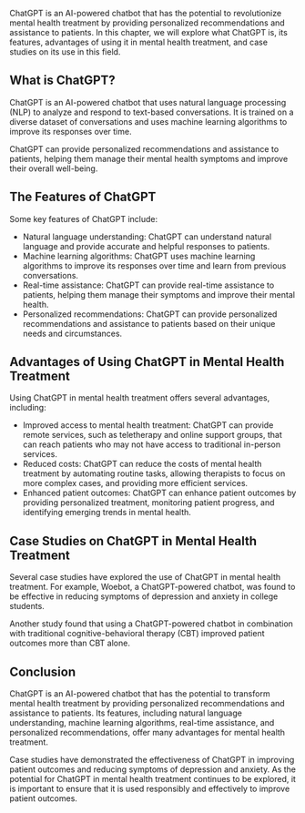 
ChatGPT is an AI-powered chatbot that has the potential to revolutionize mental health treatment by providing personalized recommendations and assistance to patients. In this chapter, we will explore what ChatGPT is, its features, advantages of using it in mental health treatment, and case studies on its use in this field.

What is ChatGPT?
----------------

ChatGPT is an AI-powered chatbot that uses natural language processing (NLP) to analyze and respond to text-based conversations. It is trained on a diverse dataset of conversations and uses machine learning algorithms to improve its responses over time.

ChatGPT can provide personalized recommendations and assistance to patients, helping them manage their mental health symptoms and improve their overall well-being.

The Features of ChatGPT
-----------------------

Some key features of ChatGPT include:

* Natural language understanding: ChatGPT can understand natural language and provide accurate and helpful responses to patients.
* Machine learning algorithms: ChatGPT uses machine learning algorithms to improve its responses over time and learn from previous conversations.
* Real-time assistance: ChatGPT can provide real-time assistance to patients, helping them manage their symptoms and improve their mental health.
* Personalized recommendations: ChatGPT can provide personalized recommendations and assistance to patients based on their unique needs and circumstances.

Advantages of Using ChatGPT in Mental Health Treatment
------------------------------------------------------

Using ChatGPT in mental health treatment offers several advantages, including:

* Improved access to mental health treatment: ChatGPT can provide remote services, such as teletherapy and online support groups, that can reach patients who may not have access to traditional in-person services.
* Reduced costs: ChatGPT can reduce the costs of mental health treatment by automating routine tasks, allowing therapists to focus on more complex cases, and providing more efficient services.
* Enhanced patient outcomes: ChatGPT can enhance patient outcomes by providing personalized treatment, monitoring patient progress, and identifying emerging trends in mental health.

Case Studies on ChatGPT in Mental Health Treatment
--------------------------------------------------

Several case studies have explored the use of ChatGPT in mental health treatment. For example, Woebot, a ChatGPT-powered chatbot, was found to be effective in reducing symptoms of depression and anxiety in college students.

Another study found that using a ChatGPT-powered chatbot in combination with traditional cognitive-behavioral therapy (CBT) improved patient outcomes more than CBT alone.

Conclusion
----------

ChatGPT is an AI-powered chatbot that has the potential to transform mental health treatment by providing personalized recommendations and assistance to patients. Its features, including natural language understanding, machine learning algorithms, real-time assistance, and personalized recommendations, offer many advantages for mental health treatment.

Case studies have demonstrated the effectiveness of ChatGPT in improving patient outcomes and reducing symptoms of depression and anxiety. As the potential for ChatGPT in mental health treatment continues to be explored, it is important to ensure that it is used responsibly and effectively to improve patient outcomes.
